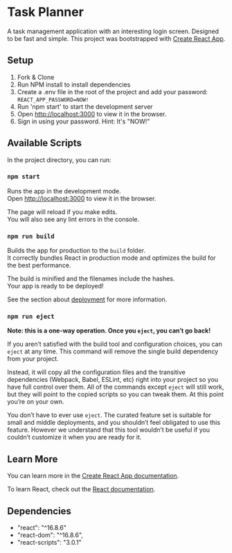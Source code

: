 # Task Planner

A task management application with an interesting login screen. Designed to be fast and simple. This project was bootstrapped with [Create React App](https://github.com/facebook/create-react-app).

## Setup

1. Fork & Clone
2. Run NPM install to install dependencies
3. Create a .env file in the root of the project and add your password: `REACT_APP_PASSWORD=NOW!`
4. Run 'npm start' to start the development server
5. Open [http://localhost:3000](http://localhost:3000) to view it in the browser.
6. Sign in using your password. Hint: It's "NOW!"

## Available Scripts

In the project directory, you can run:

### `npm start`

Runs the app in the development mode.<br>
Open [http://localhost:3000](http://localhost:3000) to view it in the browser.

The page will reload if you make edits.<br>
You will also see any lint errors in the console.

### `npm run build`

Builds the app for production to the `build` folder.<br>
It correctly bundles React in production mode and optimizes the build for the best performance.

The build is minified and the filenames include the hashes.<br>
Your app is ready to be deployed!

See the section about [deployment](https://facebook.github.io/create-react-app/docs/deployment) for more information.

### `npm run eject`

**Note: this is a one-way operation. Once you `eject`, you can’t go back!**

If you aren’t satisfied with the build tool and configuration choices, you can `eject` at any time. This command will remove the single build dependency from your project.

Instead, it will copy all the configuration files and the transitive dependencies (Webpack, Babel, ESLint, etc) right into your project so you have full control over them. All of the commands except `eject` will still work, but they will point to the copied scripts so you can tweak them. At this point you’re on your own.

You don’t have to ever use `eject`. The curated feature set is suitable for small and middle deployments, and you shouldn’t feel obligated to use this feature. However we understand that this tool wouldn’t be useful if you couldn’t customize it when you are ready for it.

## Learn More

You can learn more in the [Create React App documentation](https://facebook.github.io/create-react-app/docs/getting-started).

To learn React, check out the [React documentation](https://reactjs.org/).

## Dependencies

* "react": "^16.8.6"
* "react-dom": "^16.8.6",
* "react-scripts": "3.0.1"
